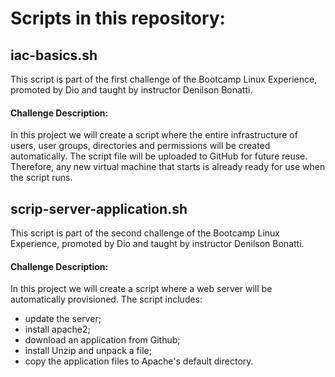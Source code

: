 



# Scripts in this repository:

## iac-basics.sh
This script is part of the first challenge of the Bootcamp Linux Experience, promoted by Dio and taught by instructor Denilson Bonatti.

#### Challenge Description:
In this project we will create a script where the entire infrastructure of users, user groups, directories and permissions will be created automatically. The script file will be uploaded to GitHub for future reuse. Therefore, any new virtual machine that starts is already ready for use when the script runs.

## scrip-server-application.sh
This script is part of the second challenge of the Bootcamp Linux Experience, promoted by Dio and taught by instructor Denilson Bonatti.

#### Challenge Description:
In this project we will create a script where a web server will be automatically provisioned. The script includes:
- update the server;
- install apache2;
- download an application from Github;
- install Unzip and unpack a file;
- copy the application files to Apache's default directory.
